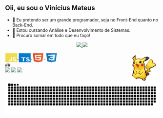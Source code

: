 ## Oii, eu sou o Vinícius Mateus
- 👀 Eu pretendo ser um grande programador, seja no Front-End quanto no Back-End.
- 🌱 Estou cursando Análise e Desenvolvimento de Sistemas.
- 💞️ Procuro somar em tudo que eu faço!

<div align="center">
  <a href="https://github.com/ViniMateusPR">
  <img height="180em" src="https://github-readme-stats.vercel.app/api?username=ViniMateusPR&show_icons=true&theme=dracula&include_all_commits=true&count_private=true"/>
  <img height="180em" src="https://github-readme-stats.vercel.app/api/top-langs/?username=ViniMateusPR&layout=compact&langs_count=7&theme=dracula"/>
</div>

<div style="display: inline_block"><br>
  <img align="center" alt="Rafa-Js" height="30" width="40" src="https://raw.githubusercontent.com/devicons/devicon/master/icons/javascript/javascript-plain.svg">
  <img align="center" alt="Rafa-Ts" height="30" width="40" src="https://raw.githubusercontent.com/devicons/devicon/master/icons/typescript/typescript-plain.svg">
  <img align="center" alt="Rafa-HTML" height="30" width="40" src="https://raw.githubusercontent.com/devicons/devicon/master/icons/html5/html5-original.svg">
  <img align="center" alt="Rafa-CSS" height="30" width="40" src="https://raw.githubusercontent.com/devicons/devicon/master/icons/css3/css3-original.svg">  
  <img align="right" alt="Rafa-pic" height="90" style="border-radius:50px;" src="https://raw.githubusercontent.com/PokeAPI/sprites/master/sprites/pokemon/versions/generation-v/black-white/animated/female/25.gif">
</div>
  ##
  
  <div> 
  <a href="https://instagram.com/viniciusmat3us" target="_blank"><img src="https://img.shields.io/badge/-Instagram-%23E4405F?style=for-the-badge&logo=instagram&logoColor=white" target="_blank"></a>
  <a href = "mailto:vinimateus.mateus7@gmail.com"><img src="https://img.shields.io/badge/-Gmail-%23333?style=for-the-badge&logo=gmail&logoColor=white" target="_blank"></a>
  <a href="https://www.linkedin.com/in/vinícius-mateus-904709112/" target="_blank"><img src="https://img.shields.io/badge/-LinkedIn-%230077B5?style=for-the-badge&logo=linkedin&logoColor=white" target="_blank"></a> 
 
  ![Snake animation](https://github.com/ViniMateusPR/ViniMateusPR/blob/output/github-contribution-grid-snake.svg)
 
</div>
